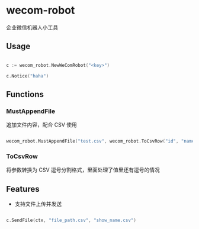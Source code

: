 # wecom-robot
企业微信机器人小工具

## Usage

```go

c := wecom_robot.NewWeComRobot("<key>")

c.Notice("haha")


```

## Functions

### MustAppendFile
追加文件内容，配合 CSV 使用

```go

wecom_robot.MustAppendFile("test.csv", wecom_robot.ToCsvRow("id", "name", "url"))

```

### ToCsvRow
将参数转换为 CSV 逗号分割格式，里面处理了值里还有逗号的情况



## Features

- 支持文件上传并发送

```go

c.SendFile(ctx, "file_path.csv", "show_name.csv")

```